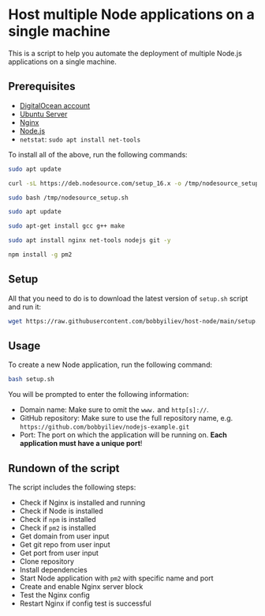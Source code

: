 # Host multiple Node applications on a single machine

This is a script to help you automate the deployment of multiple Node.js applications on a single machine.

## Prerequisites

- [DigitalOcean account](https://m.do.co/c/2a9bba940f39)
- [Ubuntu Server](https://docs.digitalocean.com/products/droplets/how-to/create/)
- [Nginx](https://www.digitalocean.com/community/tutorials/how-to-install-nginx-on-ubuntu-20-04)
- [Node.js](https://www.digitalocean.com/community/tutorials/how-to-install-node-js-on-ubuntu-20-04)
- `netstat`: `sudo apt install net-tools`

To install all of the above, run the following commands:

```bash
sudo apt update

curl -sL https://deb.nodesource.com/setup_16.x -o /tmp/nodesource_setup.sh

sudo bash /tmp/nodesource_setup.sh

sudo apt update

sudo apt-get install gcc g++ make

sudo apt install nginx net-tools nodejs git -y

npm install -g pm2
```

## Setup

All that you need to do is to download the latest version of `setup.sh` script and run it:

```bash
wget https://raw.githubusercontent.com/bobbyiliev/host-node/main/setup.sh
```

## Usage

To create a new Node application, run the following command:

```bash
bash setup.sh
```

You will be prompted to enter the following information:

- Domain name: Make sure to omit the `www.` and `http[s]://`.
- GitHub repository: Make sure to use the full repository name, e.g. `https://github.com/bobbyiliev/nodejs-example.git`
- Port: The port on which the application will be running on. **Each application must have a unique port**!

## Rundown of the script

The script includes the following steps:
- Check if Nginx is installed and running
- Check if Node is installed
- Check if `npm` is installed
- Check if `pm2` is installed
- Get domain from user input
- Get git repo from user input
- Get port from user input
- Clone repository
- Install dependencies
- Start Node application with `pm2` with specific name and port
- Create and enable Nginx server block
- Test the Nginx config
- Restart Nginx if config test is successful
